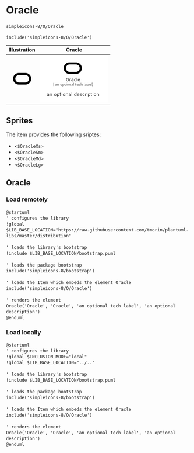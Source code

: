 # Oracle


```text
simpleicons-8/O/Oracle
```

```text
include('simpleicons-8/O/Oracle')
```



| Illustration | Oracle |
| :---: | :---: |
| ![illustration for Illustration](../../simpleicons-8/O/Oracle.png) | ![illustration for Oracle](../../simpleicons-8/O/Oracle.Local.png) |



## Sprites
The item provides the following sriptes:

- `<$OracleXs>`
- `<$OracleSm>`
- `<$OracleMd>`
- `<$OracleLg>`





## Oracle

### Load remotely
```plantuml
@startuml
' configures the library
!global $LIB_BASE_LOCATION="https://raw.githubusercontent.com/tmorin/plantuml-libs/master/distribution"

' loads the library's bootstrap
!include $LIB_BASE_LOCATION/bootstrap.puml

' loads the package bootstrap
include('simpleicons-8/bootstrap')

' loads the Item which embeds the element Oracle
include('simpleicons-8/O/Oracle')

' renders the element
Oracle('Oracle', 'Oracle', 'an optional tech label', 'an optional description')
@enduml
```

### Load locally
```plantuml
@startuml
' configures the library
!global $INCLUSION_MODE="local"
!global $LIB_BASE_LOCATION="../.."

' loads the library's bootstrap
!include $LIB_BASE_LOCATION/bootstrap.puml

' loads the package bootstrap
include('simpleicons-8/bootstrap')

' loads the Item which embeds the element Oracle
include('simpleicons-8/O/Oracle')

' renders the element
Oracle('Oracle', 'Oracle', 'an optional tech label', 'an optional description')
@enduml
```

